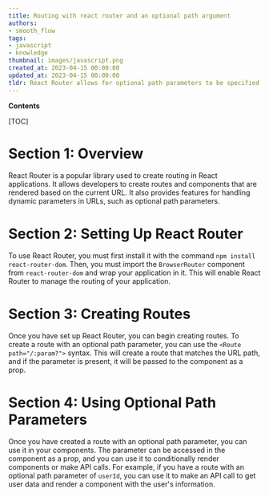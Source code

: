 ```yaml
---
title: Routing with react router and an optional path argument
authors:
- smooth_flow
tags:
- javascript
- knowledge
thumbnail: images/javascript.png
created_at: 2023-04-15 00:00:00
updated_at: 2023-04-15 00:00:00
tldr: React Router allows for optional path parameters to be specified in a route`s path by wrapping the parameter in parentheses.
---
```


**Contents**

[TOC]

# Section 1: Overview
React Router is a popular library used to create routing in React applications. It allows developers to create routes and components that are rendered based on the current URL. It also provides features for handling dynamic parameters in URLs, such as optional path parameters.

# Section 2: Setting Up React Router
To use React Router, you must first install it with the command `npm install react-router-dom`. Then, you must import the `BrowserRouter` component from `react-router-dom` and wrap your application in it. This will enable React Router to manage the routing of your application.

# Section 3: Creating Routes
Once you have set up React Router, you can begin creating routes. To create a route with an optional path parameter, you can use the `<Route path="/:param?">` syntax. This will create a route that matches the URL path, and if the parameter is present, it will be passed to the component as a prop.

# Section 4: Using Optional Path Parameters
Once you have created a route with an optional path parameter, you can use it in your components. The parameter can be accessed in the component as a prop, and you can use it to conditionally render components or make API calls. For example, if you have a route with an optional path parameter of `userId`, you can use it to make an API call to get user data and render a component with the user's information.
